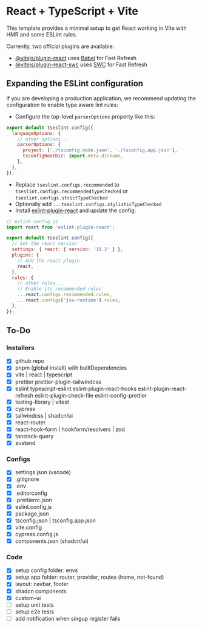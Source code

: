 # React + TypeScript + Vite

This template provides a minimal setup to get React working in Vite with HMR and some ESLint rules.

Currently, two official plugins are available:

- [@vitejs/plugin-react](https://github.com/vitejs/vite-plugin-react/blob/main/packages/plugin-react/README.md) uses [Babel](https://babeljs.io/) for Fast Refresh
- [@vitejs/plugin-react-swc](https://github.com/vitejs/vite-plugin-react-swc) uses [SWC](https://swc.rs/) for Fast Refresh

## Expanding the ESLint configuration

If you are developing a production application, we recommend updating the configuration to enable type aware lint rules:

- Configure the top-level `parserOptions` property like this:

```js
export default tseslint.config({
  languageOptions: {
    // other options...
    parserOptions: {
      project: ['./tsconfig.node.json', './tsconfig.app.json'],
      tsconfigRootDir: import.meta.dirname,
    },
  },
});
```

- Replace `tseslint.configs.recommended` to `tseslint.configs.recommendedTypeChecked` or `tseslint.configs.strictTypeChecked`
- Optionally add `...tseslint.configs.stylisticTypeChecked`
- Install [eslint-plugin-react](https://github.com/jsx-eslint/eslint-plugin-react) and update the config:

```js
// eslint.config.js
import react from 'eslint-plugin-react';

export default tseslint.config({
  // Set the react version
  settings: { react: { version: '18.3' } },
  plugins: {
    // Add the react plugin
    react,
  },
  rules: {
    // other rules...
    // Enable its recommended rules
    ...react.configs.recommended.rules,
    ...react.configs['jsx-runtime'].rules,
  },
});
```

## To-Do

### Installers

- [x] github repo
- [x] pnpm (global install) with builtDependencies
- [x] vite | react | typescript
- [x] prettier
      prettier-plugin-tailwindcss
- [x] eslint
      typescript-eslint
      eslint-plugin-react-hooks
      eslint-plugin-react-refresh
      eslint-plugin-check-file
      eslint-config-prettier
- [x] testing-library | vitest
- [x] cypress
- [x] tailwindcss | shadcn/ui
- [x] react-router
- [x] react-hook-form | hookform/resolvers | zod
- [x] tanstack-query
- [x] zustand

### Configs

- [x] settings.json (vscode)
- [x] .gitignore
- [x] .env
- [x] .editorconfig
- [x] .prettierrc.json
- [x] eslint.config.js
- [x] package.json
- [x] tsconfig.json | tsconfig.app.json
- [x] vite.config
- [x] cypress.config.js
- [x] components.json (shadcn/ui)

### Code

- [x] setup config folder: envs
- [x] setup app folder: router, provider, routes (home, not-found)
- [x] layout: navbar, footer
- [x] shadcn components
- [x] custom-ui
- [ ] setup unit tests
- [ ] setup e2e tests
- [ ] add notification when singup register fails
